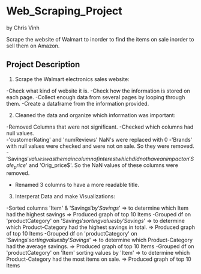 # Web_Scraping_Project
by Chris Vinh


Scrape the website of Walmart to inorder to find the items on sale inorder to sell them on Amazon.


## Project Description
1) Scrape the Walmart electronics sales website:

-Check what kind of website it is.
-Check how the information is stored on each page. 
-Collect enough data from several pages by looping through them.
-Create a dataframe from the information provided. 

2) Cleaned the data and organize which information was important:

-Removed Columns that were not significant.
-Checked which columns had null values.  
-'customerRating' and 'numReviews' NaN's were replaced with 0
-'Brands' with null values were checked and were not on sale.  So they were removed.
-'Savings$' values was the main column of interest which did not have an impact on 'Sale_price$' and 'Orig_price$'.  So the NaN values of these columns were removed.  
- Renamed 3 columns to have a more readable title.

3) Interperat Data and make Visualizations:

-Sorted columns 'Item' & 'Savings$' by 'Savings$' => to determine which Item had the highest savings => Produced graph of top 10 Items
-Grouped df on 'productCategory' on 'Savings$' sorting values by 'Savings$' => to determine which Product-Category had the highest savings in total. => Produced graph of top 10 Items
-Grouped df on 'productCategory' on 'Savings$' sorting values by 'Savings$' => to determine which Product-Category had the average savings. => Produced graph of top 10 Items
-Grouped df on 'productCategory' on 'Item' sorting values by 'Item' => to determine which Product-Category had the most items on sale. => Produced graph of top 10 Items